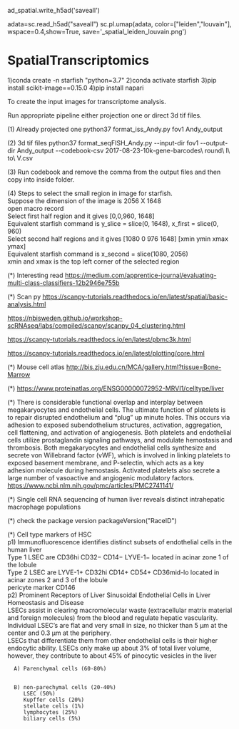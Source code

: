 ad_spatial.write_h5ad('saveall')

adata=sc.read_h5ad("saveall")
sc.pl.umap(adata, color=["leiden","louvain"], wspace=0.4,show=True, save='_spatial_leiden_louvain.png')



# SpatialTranscriptomics


1)conda create -n starfish "python=3.7"
2)conda activate starfish
3)pip install scikit-image==0.15.0
4)pip install napari 




To create the input images for transcriptome analysis. 

Run appropriate pipeline either projection one or direct 3d tif files. 

(1) Already projected one 
python37 format_iss_Andy.py fov1 Andy_output 

(2) 3d tif files 
python37 format_seqFISH_Andy.py --input-dir fov1 --output-dir Andy_output --codebook-csv 2017-08-23-10k-gene-barcodes\ round\ I\ to\ V.csv

(3) Run codebook and remove the comma from the output files and then copy into inside folder. 

(4) Steps to select the small region in image for starfish.<br/> 
    Suppose the dimension of the image is 2056 X 1648<br/>
    open macro record<br/>
    Select first half region and it gives [0,0,960, 1648]</br>
    Equivalent starfish command is y_slice = slice(0, 1648), x_first = slice(0, 960)</br>
    Select second half regions and it gives [1080 0 976 1648] [xmin ymin xmax ymax]<br/>
    Equivalent starfish command is x_second = slice(1080, 2056)<br/>
    xmin and xmax is the top left corner of the selected region 


(*) Interesting read 
https://medium.com/apprentice-journal/evaluating-multi-class-classifiers-12b2946e755b

(*) Scan py 
https://scanpy-tutorials.readthedocs.io/en/latest/spatial/basic-analysis.html

https://nbisweden.github.io/workshop-scRNAseq/labs/compiled/scanpy/scanpy_04_clustering.html

https://scanpy-tutorials.readthedocs.io/en/latest/pbmc3k.html

https://scanpy-tutorials.readthedocs.io/en/latest/plotting/core.html


(*) Mouse cell atlas 
http://bis.zju.edu.cn/MCA/gallery.html?tissue=Bone-Marrow

(*) https://www.proteinatlas.org/ENSG00000072952-MRVI1/celltype/liver


(*) There is considerable functional overlap and interplay between megakaryocytes and endothelial cells. The ultimate function of platelets is to repair disrupted endothelium and “plug” up minute holes. This occurs via adhesion to exposed subendothelium structures, activation, aggregation, cell flattening, and activation of angiogenesis. Both platelets and endothelial cells utilize prostaglandin signaling pathways, and modulate hemostasis and thrombosis. Both megakaryocytes and endothelial cells synthesize and secrete von Willebrand factor (vWF), which is involved in linking platelets to exposed basement membrane, and P-selectin, which acts as a key adhesion molecule during hemostasis. Activated platelets also secrete a large number of vasoactive and angiogenic modulatory factors.
https://www.ncbi.nlm.nih.gov/pmc/articles/PMC2741141/

(*) Single cell RNA sequencing of human liver reveals
distinct intrahepatic macrophage populations

(*) check the package version 
packageVersion("RaceID")

(*) Cell type markers of HSC <br/>
  p1) Immunofluorescence identifies distinct subsets of endothelial cells in the human liver<br/> 
     Type 1 LSEC are CD36hi CD32− CD14− LYVE-1− located in acinar zone 1 of the lobule <br/> 
     Type 2 LSEC are LYVE-1+ CD32hi CD14+ CD54+ CD36mid-lo located in acinar zones 2 and 3 of the lobule <br/> 
     pericyte marker CD146 <br/>
  p2) Prominent Receptors of Liver Sinusoidal Endothelial Cells in Liver Homeostasis and Disease <br/>
     LSECs assist in clearing macromolecular waste (extracellular matrix material and foreign molecules) from the blood and regulate hepatic vascularity. Individual LSEC’s are flat and very small in size, no thicker than 5 μm at the center and 0.3 μm at the periphery. <br/>
     LSECs that differentiate them from other endothelial cells is their higher endocytic ability. LSECs only make up about 3% of total liver volume, however, they contribute to about 45% of pinocytic vesicles in the liver
  
  
      A) Parenchymal cells (60-80%) 
          
          
      B) non-parechymal cells (20-40%) 
         LSEC (50%)
         Kupffer cells (20%) 
         stellate cells (1%) 
         lymphocytes (25%) 
         biliary cells (5%)  

